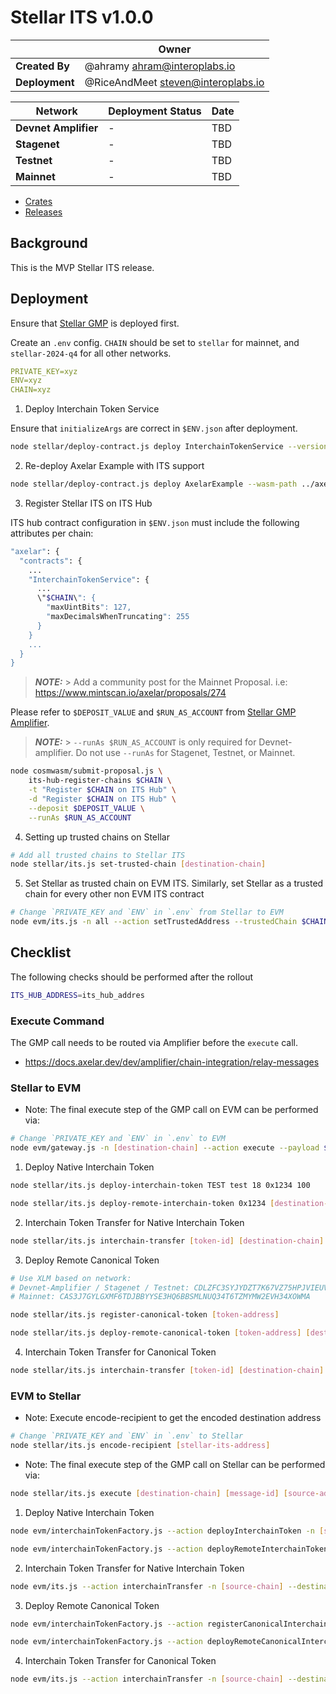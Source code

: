 # Stellar ITS v1.0.0

|                | **Owner**                            |
| -------------- | ------------------------------------ |
| **Created By** | @ahramy <ahram@interoplabs.io>       |
| **Deployment** | @RiceAndMeet <steven@interoplabs.io> |

| **Network**          | **Deployment Status** | **Date** |
| -------------------- | --------------------- | -------- |
| **Devnet Amplifier** | -                     | TBD      |
| **Stagenet**         | -                     | TBD      |
| **Testnet**          | -                     | TBD      |
| **Mainnet**          | -                     | TBD      |

- [Crates](https://crates.io/crates/stellar-interchain-token-service/1.0.0)
- [Releases](https://github.com/axelarnetwork/axelar-cgp-stellar/releases/tag/stellar-interchain-token-service-v1.0.0)

## Background

This is the MVP Stellar ITS release.

## Deployment

Ensure that [Stellar GMP](../stellar/2025-01-GMP-v1.0.0.md) is deployed first.

Create an `.env` config. `CHAIN` should be set to `stellar` for mainnet, and `stellar-2024-q4` for all other networks.

```yaml
PRIVATE_KEY=xyz
ENV=xyz
CHAIN=xyz
```

1. Deploy Interchain Token Service

Ensure that `initializeArgs` are correct in `$ENV.json` after deployment.

```bash
node stellar/deploy-contract.js deploy InterchainTokenService --version v1.0.0
```

2. Re-deploy Axelar Example with ITS support

```bash
node stellar/deploy-contract.js deploy AxelarExample --wasm-path ../axelar-cgp-stellar/target/wasm32-unknown-unknown/release/stellar_example.optimized.wasm
```

3. Register Stellar ITS on ITS Hub

ITS hub contract configuration in `$ENV.json` must include the following attributes per chain:

```bash
"axelar": {
  "contracts": {
    ...
    "InterchainTokenService": {
      ...
      \"$CHAIN\": {
        "maxUintBits": 127,
        "maxDecimalsWhenTruncating": 255
      }
    }
    ...
  }
}
```

> **_NOTE:_** > Add a community post for the Mainnet Proposal. i.e: https://www.mintscan.io/axelar/proposals/274

Please refer to `$DEPOSIT_VALUE` and `$RUN_AS_ACCOUNT` from [Stellar GMP Amplifier](../cosmwasm/2025-01-Stellar-GMP-v1.0.0.md).

> **_NOTE:_** > `--runAs $RUN_AS_ACCOUNT` is only required for Devnet-amplifier. Do not use `--runAs` for Stagenet, Testnet, or Mainnet.

```bash
node cosmwasm/submit-proposal.js \
    its-hub-register-chains $CHAIN \
    -t "Register $CHAIN on ITS Hub" \
    -d "Register $CHAIN on ITS Hub" \
    --deposit $DEPOSIT_VALUE \
    --runAs $RUN_AS_ACCOUNT
```

4. Setting up trusted chains on Stellar

```bash
# Add all trusted chains to Stellar ITS
node stellar/its.js set-trusted-chain [destination-chain]
```

5. Set Stellar as trusted chain on EVM ITS. Similarly, set Stellar as a trusted chain for every other non EVM ITS contract

```bash
# Change `PRIVATE_KEY and `ENV` in `.env` from Stellar to EVM
node evm/its.js -n all --action setTrustedAddress --trustedChain $CHAIN --trustedAddress hub
```

## Checklist

The following checks should be performed after the rollout

```bash
ITS_HUB_ADDRESS=its_hub_addres
```

### Execute Command

The GMP call needs to be routed via Amplifier before the `execute` call.

- https://docs.axelar.dev/dev/amplifier/chain-integration/relay-messages

### Stellar to EVM

- Note: The final execute step of the GMP call on EVM can be performed via:

```bash
# Change `PRIVATE_KEY and `ENV` in `.env` to EVM
node evm/gateway.js -n [destination-chain] --action execute --payload $PAYLOAD --sourceChain axelar --sourceAddress $ITS_HUB_ADDRESS --messageId [message-id] --destination [destination-address]
```

1. Deploy Native Interchain Token

```bash
node stellar/its.js deploy-interchain-token TEST test 18 0x1234 100

node stellar/its.js deploy-remote-interchain-token 0x1234 [destination-chain] --gas-amount 10000000
```

2. Interchain Token Transfer for Native Interchain Token

```bash
node stellar/its.js interchain-transfer [token-id] [destination-chain] [destination-address] [amount] --gas-amount 10000000
```

3. Deploy Remote Canonical Token

```bash
# Use XLM based on network:
# Devnet-Amplifier / Stagenet / Testnet: CDLZFC3SYJYDZT7K67VZ75HPJVIEUVNIXF47ZG2FB2RMQQVU2HHGCYSC
# Mainnet: CAS3J7GYLGXMF6TDJBBYYSE3HQ6BBSMLNUQ34T6TZMYMW2EVH34XOWMA

node stellar/its.js register-canonical-token [token-address]

node stellar/its.js deploy-remote-canonical-token [token-address] [destination-chain] --gas-amount 10000000
```

4. Interchain Token Transfer for Canonical Token

```bash
node stellar/its.js interchain-transfer [token-id] [destination-chain] [destination-address] [amount] --gas-amount 10000000
```

### EVM to Stellar

- Note: Execute encode-recipient to get the encoded destination address

```bash
# Change `PRIVATE_KEY and `ENV` in `.env` to Stellar
node stellar/its.js encode-recipient [stellar-its-address]
```

- Note: The final execute step of the GMP call on Stellar can be performed via:

```bash
node stellar/its.js execute [destination-chain] [message-id] [source-address] [payload]
```

1. Deploy Native Interchain Token

```bash
node evm/interchainTokenFactory.js --action deployInterchainToken -n [source-chain] --destinationChain $CHAIN --salt "salt" --name "test" --symbol "TEST" --decimals 18

node evm/interchainTokenFactory.js --action deployRemoteInterchainToken -n [source-chain] --destinationChain $CHAIN --salt "salt" --gasValue 2000000000000000000
```

2. Interchain Token Transfer for Native Interchain Token

```bash
node evm/its.js --action interchainTransfer -n [source-chain] --destinationChain $CHAIN --destinationAddress [encoded-recipient] --tokenId [token-id] --amount [amount]
```

3. Deploy Remote Canonical Token

```bash
node evm/interchainTokenFactory.js --action registerCanonicalInterchainToken -n [source-chain] --destinationChain $CHAIN --tokenAddress [token-address]

node evm/interchainTokenFactory.js --action deployRemoteCanonicalInterchainToken -n [source-chain] --destinationChain $CHAIN --tokenAddress [token-address] --gasValue 2000000000000000000
```

4. Interchain Token Transfer for Canonical Token

```bash
node evm/its.js --action interchainTransfer -n [source-chain] --destinationChain $CHAIN --destinationAddress [encoded-recipient] --tokenId [token-id] --amount [amount] --gasValue 2000000000000000000
```
